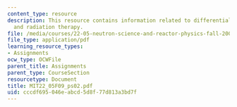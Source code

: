```yaml
---
content_type: resource
description: This resource contains information related to differential equations
  and radiation therapy.
file: /media/courses/22-05-neutron-science-and-reactor-physics-fall-2009/cccdf695046eabcd5d8f77d813a3bd7f_MIT22_05F09_ps02.pdf
file_type: application/pdf
learning_resource_types:
- Assignments
ocw_type: OCWFile
parent_title: Assignments
parent_type: CourseSection
resourcetype: Document
title: MIT22_05F09_ps02.pdf
uid: cccdf695-046e-abcd-5d8f-77d813a3bd7f
---
```

